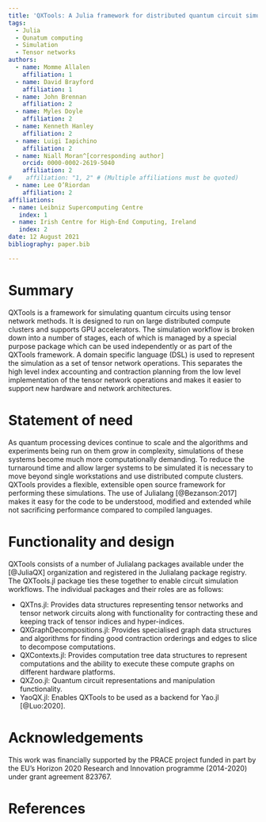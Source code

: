 ```yaml
---
title: 'QXTools: A Julia framework for distributed quantum circuit simulation'
tags:
  - Julia
  - Qunatum computing
  - Simulation
  - Tensor networks
authors:
  - name: Momme Allalen
    affiliation: 1
  - name: David Brayford
    affiliation: 1
  - name: John Brennan
    affiliation: 2
  - name: Myles Doyle
    affiliation: 2
  - name: Kenneth Hanley
    affiliation: 2
  - name: Luigi Iapichino
    affiliation: 2
  - name: Niall Moran^[corresponding author]
    orcid: 0000-0002-2619-5040
    affiliation: 2
#    affiliation: "1, 2" # (Multiple affiliations must be quoted)
  - name: Lee O’Riordan
    affiliation: 2
affiliations:
 - name: Leibniz Supercomputing Centre
   index: 1
 - name: Irish Centre for High-End Computing, Ireland
   index: 2
date: 12 August 2021
bibliography: paper.bib

---
```


# Summary

QXTools is a framework for simulating quantum circuits using tensor network methods.
It is designed to run on large distributed compute clusters and supports GPU
accelerators. The simulation workflow is broken down into a number of stages, each
of which is managed by a special purpose package which can be used independently or
as part of the QXTools framework. A domain specific language (DSL) is used to
represent the simulation as a set of tensor network operations.
This separates the high level index accounting and contraction planning from the
low level implementation of the tensor network operations and makes it easier to
support new hardware and network architectures.

# Statement of need

As quantum processing devices continue to scale and the algorithms and experiments
being run on them grow in complexity, simulations of these systems become much
more computationally demanding. To reduce the turnaround time and
allow larger systems to be simulated it is necessary to move beyond single workstations
and use distributed compute clusters. QXTools provides a flexible, extensible open source
framework for performing these simulations. The use of Julialang
[@Bezanson:2017] makes it easy for the code
to be understood, modified and extended while not sacrificing performance compared to
compiled languages.

# Functionality and design

QXTools consists of a number of Julialang packages available under the
[@JuliaQX] organization and registered in the Julialang package registry.
The QXTools.jl package ties these together to
enable circuit simulation workflows. The individual packages and their
roles are as follows:

- QXTns.jl: Provides data structures representing tensor networks and tensor network
circuits along with functionality for contracting these and keeping track of tensor
indices and hyper-indices.
- QXGraphDecompositions.jl: Provides specialised graph data structures and algorithms
for finding good contraction orderings and edges to slice to decompose computations.
- QXContexts.jl: Provides computation tree data structures to represent computations
and the ability to execute these compute graphs on different hardware platforms.
- QXZoo.jl: Quantum circuit representations and manipulation functionality.
- YaoQX.jl: Enables QXTools to be used as a backend for Yao.jl [@Luo:2020].

# Acknowledgements

This work was financially supported by the PRACE project funded in part by the EU’s
Horizon 2020 Research and Innovation programme (2014-2020) under grant agreement 823767.

# References